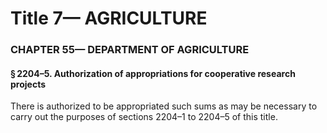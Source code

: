 
# Title 7— AGRICULTURE
### CHAPTER 55— DEPARTMENT OF AGRICULTURE
#### § 2204–5. Authorization of appropriations for cooperative research projects

There is authorized to be appropriated such sums as may be necessary to carry out the purposes of sections 2204–1 to 2204–5 of this title.
